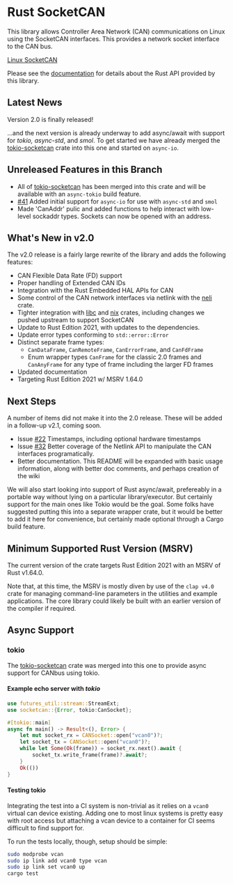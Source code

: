 Rust SocketCAN
==============

This library allows Controller Area Network (CAN) communications on Linux using the SocketCAN interfaces. This provides a network socket interface to the CAN bus.

[Linux SocketCAN](https://docs.kernel.org/networking/can.html)

Please see the [documentation](https://docs.rs/socketcan) for details about the Rust API provided by this library.


## Latest News

Version 2.0 is finally released!

...and the next version is already underway to add async/await with support for _tokio, async-std_, and _smol_.  To get started we have already merged the [tokio-socketcan](https://github.com/oefd/tokio-socketcan) crate into this one and started on `async-io`.

## Unreleased Features in this Branch

- All of [tokio-socketcan](https://github.com/oefd/tokio-socketcan) has been merged into this crate and will be available with an `async-tokio` build feature.
- [#41](https://github.com/socketcan-rs/socketcan-rs/pull/41) Added initial support for `async-io` for use with `async-std` and `smol`
- Made 'CanAddr' pulic and added functions to help interact with low-level sockaddr types. Sockets can now be opened with an address.

## What's New in v2.0

The v2.0 release is a fairly large rewrite of the library and adds the following features:

- CAN Flexible Data Rate (FD) support
- Proper handling of Extended CAN IDs
- Integration with the Rust Embedded HAL APIs for CAN
- Some control of the CAN network interfaces via netlink with the [neli](https://crates.io/crates/neli) crate.
- Tighter integration with [libc](https://crates.io/crates/libc) and [nix](https://crates.io/crates/nix) crates, including changes we pushed upstream to support SocketCAN
- Update to Rust Edition 2021, with updates to the dependencies.
- Update error types conforming to `std::error::Error`
- Distinct separate frame types:
    - `CanDataFrame`, `CanRemoteFrame`, `CanErrorFrame`, and `CanFdFrame`
    - Enum wrapper types `CanFrame` for the classic 2.0 frames and `CanAnyFrame` for any type of frame including the larger FD frames
- Updated documentation
- Targeting Rust Edition 2021 w/ MSRV 1.64.0

## Next Steps

A number of items did not make it into the 2.0 release. These will be added in a follow-up v2.1, coming soon.

- Issue [#22](https://github.com/socketcan-rs/socketcan-rs/issues/22) Timestamps, including optional hardware timestamps
- Issue [#32](https://github.com/socketcan-rs/socketcan-rs/issues/32) Better coverage of the Netlink API to manipulate the CAN interfaces programatically.
- Better documentation. This README will be expanded with basic usage information, along with better doc comments, and perhaps creation of the wiki

We will also start looking into support of Rust async/await, prefereably in a portable way without lying on a particular library/executor. But certainly support for the main ones like Tokio would be the goal. Some folks have suggested putting this into a separate wrapper crate, but it would be better to add it here for convenience, but certainly made optional through a Cargo build feature.

## Minimum Supported Rust Version (MSRV)

The current version of the crate targets Rust Edition 2021 with an MSRV of Rust v1.64.0.

Note that, at this time, the MSRV is mostly diven by use of the `clap v4.0` crate for managing command-line parameters in the utilities and example applications. The core library could likely be built with an earlier version of the compiler if required.

## Async Support

### tokio

The [tokio-socketcan]() crate was merged into this one to provide async support for CANbus using tokio.

#### Example  echo server with _tokio_

```rust
use futures_util::stream::StreamExt;
use socketcan::{Error, tokio:CanSocket};

#[tokio::main]
async fn main() -> Result<(), Error> {
    let mut socket_rx = CANSocket::open("vcan0")?;
    let socket_tx = CANSocket::open("vcan0")?;
    while let Some(Ok(frame)) = socket_rx.next().await {
        socket_tx.write_frame(frame)?.await?;
    }
    Ok(())
}
```

#### Testing tokio

Integrating the test into a CI system is non-trivial as it relies on a `vcan0` virtual can device existing. Adding one to most linux systems is pretty easy with root access but attaching a vcan device to a container for CI seems difficult to find support for.

To run the tests locally, though, setup should be simple:

```sh
sudo modprobe vcan
sudo ip link add vcan0 type vcan
sudo ip link set vcan0 up
cargo test
```